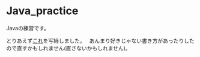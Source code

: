 # Java_practice

Javaの練習です。

とりあえず[これ](https://www.youtube.com/watch?v=ltbWixPqntY)を写経しました。　
あんまり好きじゃない書き方があったりしたので直すかもしれません(直さないかもしれません)。